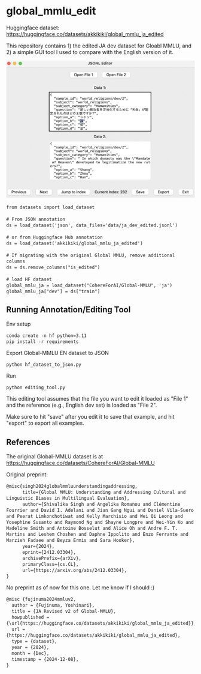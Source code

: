 # global_mmlu_edit

Huggingface dataset: https://huggingface.co/datasets/akkikiki/global_mmlu_ja_edited

This repository contains 1) the edited JA dev dataset for Gloabl MMLU, and 2) a simple GUI tool I used to compare with the English version of it.

![Screenshot](./screenshot.png)

```
from datasets import load_dataset

# From JSON annotation
ds = load_dataset('json', data_files='data/ja_dev_edited.jsonl')

# or from Huggingface Hub annotation
ds = load_dataset('akkikiki/global_mmlu_ja_edited')

# If migrating with the original Global MMLU, remove additional columns
ds = ds.remove_columns("is_edited")

# load HF dataset
global_mmlu_ja = load_dataset("CohereForAI/Global-MMLU", 'ja')
global_mmlu_ja["dev"] = ds["train"]
```


## Running Annotation/Editing Tool
Env setup
```
conda create -n hf python=3.11
pip install -r requirements
```

Export Global-MMLU EN dataset to JSON
```
python hf_dataset_to_json.py
```

Run
```
python editing_tool.py
```

This editing tool assumes that the file you want to edit it loaded as "File 1" and the reference (e.g., English dev set) is loaded as "File 2".

Make sure to hit "save" after you edit it to save that example, and hit "export" to export all examples.


## References
The original Global-MMLU dataset is at https://huggingface.co/datasets/CohereForAI/Global-MMLU

Original preprint:
```
@misc{singh2024globalmmluunderstandingaddressing,
      title={Global MMLU: Understanding and Addressing Cultural and Linguistic Biases in Multilingual Evaluation}, 
      author={Shivalika Singh and Angelika Romanou and Clémentine Fourrier and David I. Adelani and Jian Gang Ngui and Daniel Vila-Suero and Peerat Limkonchotiwat and Kelly Marchisio and Wei Qi Leong and Yosephine Susanto and Raymond Ng and Shayne Longpre and Wei-Yin Ko and Madeline Smith and Antoine Bosselut and Alice Oh and Andre F. T. Martins and Leshem Choshen and Daphne Ippolito and Enzo Ferrante and Marzieh Fadaee and Beyza Ermis and Sara Hooker},
      year={2024},
      eprint={2412.03304},
      archivePrefix={arXiv},
      primaryClass={cs.CL},
      url={https://arxiv.org/abs/2412.03304}, 
}
```


No preprint as of now for this one. Let me know if I should :)

```
@misc {fujinuma2024mmluv2,
  author = {Fujinuma, Yoshinari},
  title = {JA Revised v2 of Global-MMLU},
  howpublished = {\url{https://huggingface.co/datasets/akkikiki/global_mmlu_ja_edited}},
  url = {https://huggingface.co/datasets/akkikiki/global_mmlu_ja_edited},
  type = {dataset},
  year = {2024},
  month = {Dec},
  timestamp = {2024-12-08},
}
```
